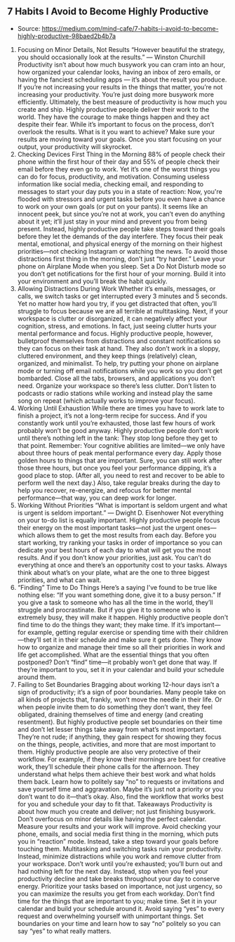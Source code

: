 ## 7 Habits I Avoid to Become Highly Productive

* Source: https://medium.com/mind-cafe/7-habits-i-avoid-to-become-highly-productive-98baed2b4b7a

1. Focusing on Minor Details, Not Results
“However beautiful the strategy, you should occasionally look at the results.”
— Winston Churchill
Productivity isn’t about how much busywork you can cram into an hour, how organized your calendar looks, having an inbox of zero emails, or having the fanciest scheduling apps — it’s about the result you produce.
If you’re not increasing your results in the things that matter, you’re not increasing your productivity. You’re just doing more busywork more efficiently. Ultimately, the best measure of productivity is how much you create and ship.
Highly productive people deliver their work to the world. They have the courage to make things happen and they act despite their fear. While it’s important to focus on the process, don’t overlook the results.
What is it you want to achieve? Make sure your results are moving toward your goals. Once you start focusing on your output, your productivity will skyrocket.
2. Checking Devices First Thing in the Morning
88% of people check their phone within the first hour of their day and 55% of people check their email before they even go to work.
Yet it’s one of the worst things you can do for focus, productivity, and motivation. Consuming useless information like social media, checking email, and responding to messages to start your day puts you in a state of reaction: Now, you're flooded with stressors and urgent tasks before you even have a chance to work on your own goals (or put on your pants).
It seems like an innocent peek, but since you’re not at work, you can’t even do anything about it yet; it’ll just stay in your mind and prevent you from being present.
Instead, highly productive people take steps toward their goals before they let the demands of the day interfere. They focus their peak mental, emotional, and physical energy of the morning on their highest priorities—not checking Instagram or watching the news.
To avoid those distractions first thing in the morning, don’t just “try harder.” Leave your phone on Airplane Mode when you sleep. Set a Do Not Disturb mode so you don’t get notifications for the first hour of your morning. Build it into your environment and you’ll break the habit quickly.
3. Allowing Distractions During Work
Whether it’s emails, messages, or calls, we switch tasks or get interrupted every 3 minutes and 5 seconds. Yet no matter how hard you try, if you get distracted that often, you’ll struggle to focus because we are all terrible at multitasking.
Next, if your workspace is clutter or disorganized, it can negatively affect your cognition, stress, and emotions. In fact, just seeing clutter hurts your mental performance and focus.
Highly productive people, however, bulletproof themselves from distractions and constant notifications so they can focus on their task at hand. They also don’t work in a sloppy, cluttered environment, and they keep things (relatively) clean, organized, and minimalist.
To help, try putting your phone on airplane mode or turning off email notifications while you work so you don’t get bombarded. Close all the tabs, browsers, and applications you don’t need. Organize your workspace so there’s less clutter. Don’t listen to podcasts or radio stations while working and instead play the same song on repeat (which actually works to improve your focus).
4. Working Until Exhaustion
While there are times you have to work late to finish a project, it’s not a long-term recipe for success. And if you constantly work until you’re exhausted, those last few hours of work probably won’t be good anyway.
Highly productive people don’t work until there’s nothing left in the tank: They stop long before they get to that point. Remember: Your cognitive abilities are limited—we only have about three hours of peak mental performance every day. Apply those golden hours to things that are important. Sure, you can still work after those three hours, but once you feel your performance dipping, it’s a good place to stop. (After all, you need to rest and recover to be able to perform well the next day.)
Also, take regular breaks during the day to help you recover, re-energize, and refocus for better mental performance—that way, you can deep work for longer.
5. Working Without Priorities
“What is important is seldom urgent and what is urgent is seldom important.”
― Dwight D. Eisenhower
Not everything on your to-do list is equally important. Highly productive people focus their energy on the most important tasks—not just the urgent ones—which allows them to get the most results from each day.
Before you start working, try ranking your tasks in order of importance so you can dedicate your best hours of each day to what will get you the most results. And if you don’t know your priorities, just ask.
You can’t do everything at once and there’s an opportunity cost to your tasks. Always think about what’s on your plate, what are the one to three biggest priorities, and what can wait.
6. “Finding” Time to Do Things
Here’s a saying I've found to be true like nothing else:
“If you want something done, give it to a busy person.”
If you give a task to someone who has all the time in the world, they’ll struggle and procrastinate. But if you give it to someone who is extremely busy, they will make it happen.
Highly productive people don't find time to do the things they want; they make time. If it’s important—for example, getting regular exercise or spending time with their children—they’ll set it in their schedule and make sure it gets done. They know how to organize and manage their time so all their priorities in work and life get accomplished.
What are the essential things that you often postponed? Don’t “find” time—it probably won’t get done that way. If they’re important to you, set it in your calendar and build your schedule around them.
7. Failing to Set Boundaries
Bragging about working 12-hour days isn’t a sign of productivity; it’s a sign of poor boundaries. Many people take on all kinds of projects that, frankly, won’t move the needle in their life. Or when people invite them to do something they don’t want, they feel obligated, draining themselves of time and energy (and creating resentment).
But highly productive people set boundaries on their time and don’t let lesser things take away from what’s most important. They’re not rude; if anything, they gain respect for showing they focus on the things, people, activities, and more that are most important to them.
Highly productive people are also very protective of their workflow. For example, if they know their mornings are best for creative work, they’ll schedule their phone calls for the afternoon. They understand what helps them achieve their best work and what holds them back.
Learn how to politely say “no” to requests or invitations and save yourself time and aggravation. Maybe it’s just not a priority or you don’t want to do it—that’s okay. Also, find the workflow that works best for you and schedule your day to fit that.
Takeaways
Productivity is about how much you create and deliver; not just finishing busywork. Don’t overfocus on minor details like having the perfect calendar. Measure your results and your work will improve.
Avoid checking your phone, emails, and social media first thing in the morning, which puts you in “reaction” mode. Instead, take a step toward your goals before touching them.
Multitasking and switching tasks ruin your productivity. Instead, minimize distractions while you work and remove clutter from your workspace.
Don’t work until you’re exhausted; you’ll burn out and had nothing left for the next day. Instead, stop when you feel your productivity decline and take breaks throughout your day to conserve energy.
Prioritize your tasks based on importance, not just urgency, so you can maximize the results you get from each workday.
Don’t find time for the things that are important to you; make time. Set it in your calendar and build your schedule around it.
Avoid saying “yes” to every request and overwhelming yourself with unimportant things. Set boundaries on your time and learn how to say “no” politely so you can say “yes” to what really matters.
